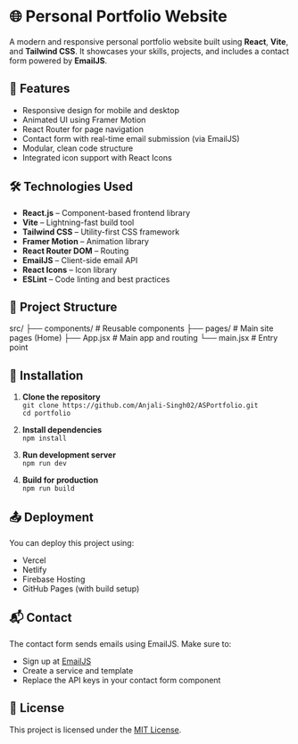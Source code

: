 # 🌐 Personal Portfolio Website

A modern and responsive personal portfolio website built using **React**, **Vite**, and **Tailwind CSS**. It showcases your skills, projects, and includes a contact form powered by **EmailJS**.

## 🚀 Features

-   Responsive design for mobile and desktop
-   Animated UI using Framer Motion
-   React Router for page navigation
-   Contact form with real-time email submission (via EmailJS)
-   Modular, clean code structure
-   Integrated icon support with React Icons

## 🛠️ Technologies Used

-   **React.js** – Component-based frontend library
-   **Vite** – Lightning-fast build tool
-   **Tailwind CSS** – Utility-first CSS framework
-   **Framer Motion** – Animation library
-   **React Router DOM** – Routing
-   **EmailJS** – Client-side email API
-   **React Icons** – Icon library
-   **ESLint** – Code linting and best practices

## 📁 Project Structure

src/
├── components/ # Reusable components
├── pages/ # Main site pages (Home)
├── App.jsx # Main app and routing
└── main.jsx # Entry point

## 🔧 Installation

1. **Clone the repository**  
   `git clone https://github.com/Anjali-Singh02/ASPortfolio.git`  
   `cd portfolio`

2. **Install dependencies**  
   `npm install`

3. **Run development server**  
   `npm run dev`

4. **Build for production**  
   `npm run build`

## 📤 Deployment

You can deploy this project using:

-   Vercel
-   Netlify
-   Firebase Hosting
-   GitHub Pages (with build setup)

## 📬 Contact

The contact form sends emails using EmailJS. Make sure to:

-   Sign up at [EmailJS](https://www.emailjs.com/)
-   Create a service and template
-   Replace the API keys in your contact form component

## 📄 License

This project is licensed under the [MIT License](LICENSE).
